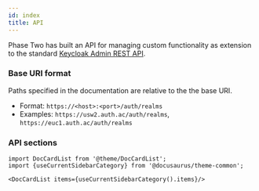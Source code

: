 ```yaml
---
id: index
title: API
---
```


Phase Two has built an API for managing custom functionality as extension to the standard [Keycloak Admin REST API](https://www.keycloak.org/docs-api/22.0.1/rest-api/index.html).

### Base URI format
Paths specified in the documentation are relative to the the base URI.
- Format: `https://<host>:<port>/auth/realms`
- Examples: `https://usw2.auth.ac/auth/realms`, `https://euc1.auth.ac/auth/realms`

### API sections
```mdx-code-block
import DocCardList from '@theme/DocCardList';
import {useCurrentSidebarCategory} from '@docusaurus/theme-common';

<DocCardList items={useCurrentSidebarCategory().items}/>
```
